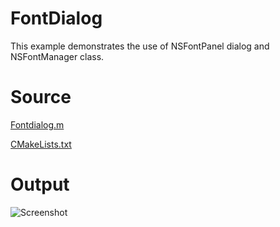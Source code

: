 # FontDialog

This example demonstrates the use of NSFontPanel dialog and NSFontManager class.

# Source

[Fontdialog.m](./FontDialog.m)

[CMakeLists.txt](./CMakeLists.txt)

# Output

![Screenshot](../../docs/Pictures/FontDialog.png)
